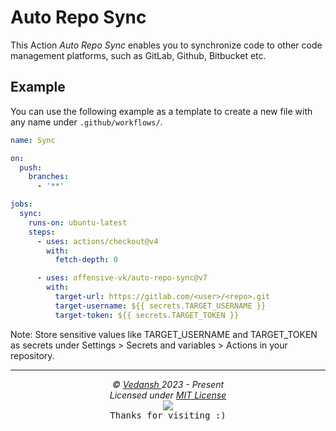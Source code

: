 # Auto Repo Sync

This Action *Auto Repo Sync* enables you to synchronize code to other code management platforms, such as GitLab, Github, Bitbucket etc.

## Example

You can use the following example as a template to create a new file with any name under `.github/workflows/`.

```yaml
name: Sync

on: 
  push:
    branches:
      - '**'

jobs:
  sync:
    runs-on: ubuntu-latest
    steps:
      - uses: actions/checkout@v4
        with:
          fetch-depth: 0

      - uses: offensive-vk/auto-repo-sync@v7
        with:
          target-url: https://gitlab.com/<user>/<repo>.git
          target-username: ${{ secrets.TARGET_USERNAME }}
          target-token: ${{ secrets.TARGET_TOKEN }}
```

Note: Store sensitive values like TARGET_USERNAME and TARGET_TOKEN as secrets under Settings > Secrets and variables > Actions in your repository.

***

<p align="center">
  <i>&copy; <a href="https://github.com/offensive-vk/">Vedansh </a> 2023 - Present</i><br>
  <i>Licensed under <a href="https://mit-license.org">MIT License</a></i><br>
  <a href="https://github.com/TheHamsterBot"><img src="https://i.ibb.co/4KtpYxb/octocat-clean-mini.png" /></a><br>
  <kbd>Thanks for visiting :)</kbd>
</p>

